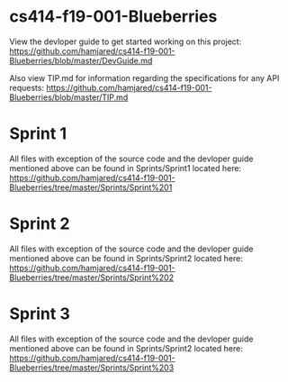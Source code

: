 # cs414-f19-001-Blueberries

View the devloper guide to get started working on this project: https://github.com/hamjared/cs414-f19-001-Blueberries/blob/master/DevGuide.md

Also view TIP.md for information regarding the specifications for any API requests: https://github.com/hamjared/cs414-f19-001-Blueberries/blob/master/TIP.md

# Sprint 1
All files with exception of the source code and the devloper guide mentioned above can be found in Sprints/Sprint1 located here: https://github.com/hamjared/cs414-f19-001-Blueberries/tree/master/Sprints/Sprint%201

# Sprint 2
All files with exception of the source code and the devloper guide mentioned above can be found in Sprints/Sprint2 located here: https://github.com/hamjared/cs414-f19-001-Blueberries/tree/master/Sprints/Sprint%202

# Sprint 3
All files with exception of the source code and the devloper guide mentioned above can be found in Sprints/Sprint2 located here: https://github.com/hamjared/cs414-f19-001-Blueberries/tree/master/Sprints/Sprint%203
